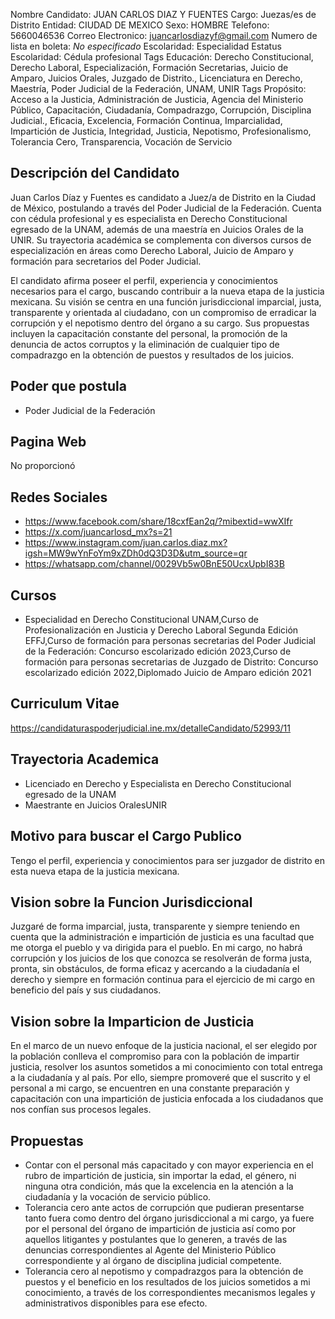 Nombre Candidato: JUAN CARLOS DIAZ Y FUENTES
Cargo: Juezas/es de Distrito
Entidad: CIUDAD DE MEXICO
Sexo: HOMBRE
Telefono: 5660046536
Correo Electronico: juancarlosdiazyf@gmail.com
Numero de lista en boleta: *No especificado*
Escolaridad: Especialidad
Estatus Escolaridad: Cédula profesional
Tags Educación: Derecho Constitucional, Derecho Laboral, Especialización, Formación Secretarias, Juicio de Amparo, Juicios Orales, Juzgado de Distrito., Licenciatura en Derecho, Maestría, Poder Judicial de la Federación, UNAM, UNIR
Tags Propósito: Acceso a la Justicia, Administración de Justicia, Agencia del Ministerio Público, Capacitación, Ciudadanía, Compadrazgo, Corrupción, Disciplina Judicial., Eficacia, Excelencia, Formación Continua, Imparcialidad, Impartición de Justicia, Integridad, Justicia, Nepotismo, Profesionalismo, Tolerancia Cero, Transparencia, Vocación de Servicio


## Descripción del Candidato 

Juan Carlos Díaz y Fuentes es candidato a Juez/a de Distrito en la Ciudad de México, postulando a través del Poder Judicial de la Federación. Cuenta con cédula profesional y es especialista en Derecho Constitucional egresado de la UNAM, además de una maestría en Juicios Orales de la UNIR. Su trayectoria académica se complementa con diversos cursos de especialización en áreas como Derecho Laboral, Juicio de Amparo y formación para secretarios del Poder Judicial.

El candidato afirma poseer el perfil, experiencia y conocimientos necesarios para el cargo, buscando contribuir a la nueva etapa de la justicia mexicana. Su visión se centra en una función jurisdiccional imparcial, justa, transparente y orientada al ciudadano, con un compromiso de erradicar la corrupción y el nepotismo dentro del órgano a su cargo. Sus propuestas incluyen la capacitación constante del personal, la promoción de la denuncia de actos corruptos y la eliminación de cualquier tipo de compadrazgo en la obtención de puestos y resultados de los juicios.


## Poder que postula

- Poder Judicial de la Federación


## Pagina Web

No proporcionó


## Redes Sociales

- https://www.facebook.com/share/18cxfEan2q/?mibextid=wwXIfr
- https://x.com/juancarlosd_mx?s=21
- https://www.instagram.com/juan.carlos.diaz.mx?igsh=MW9wYnFoYm9xZDh0dQ3D3D&utm_source=qr
- https://whatsapp.com/channel/0029Vb5w0BnE50UcxUpbI83B


## Cursos

- Especialidad en Derecho Constitucional UNAM,Curso de Profesionalización en Justicia y Derecho Laboral Segunda Edición EFFJ,Curso de formación para personas secretarias del Poder Judicial de la Federación: Concurso escolarizado edición 2023,Curso de formación para personas secretarias de Juzgado de Distrito: Concurso escolarizado edición 2022,Diplomado Juicio de Amparo edición 2021


## Curriculum Vitae

https://candidaturaspoderjudicial.ine.mx/detalleCandidato/52993/11


## Trayectoria Academica

- Licenciado en Derecho y Especialista en Derecho Constitucional egresado de la UNAM
- Maestrante en Juicios OralesUNIR


## Motivo para buscar el Cargo Publico

Tengo el perfil, experiencia y conocimientos para ser juzgador de distrito en esta nueva etapa de la justicia mexicana.


## Vision sobre la Funcion Jurisdiccional

Juzgaré de forma imparcial, justa, transparente y siempre teniendo en cuenta que la administración e impartición de justicia es una facultad que me otorga el pueblo y va dirigida para el pueblo. En mi cargo, no habrá corrupción y los juicios de los que conozca se resolverán de forma justa, pronta, sin obstáculos, de forma eficaz y acercando a la ciudadanía el derecho y siempre en formación continua para el ejercicio de mi cargo en beneficio del país y sus ciudadanos.


## Vision sobre la Imparticion de Justicia

En el marco de un nuevo enfoque de la justicia nacional, el ser elegido por la población conlleva el compromiso para con la población de impartir justicia, resolver los asuntos sometidos a mi conocimiento con total entrega a la ciudadanía y al país. Por ello, siempre promoveré que el suscrito y el personal a mi cargo, se encuentren en una constante preparación y capacitación con una impartición de justicia enfocada a los ciudadanos que nos confían sus procesos legales.


## Propuestas

- Contar con el personal más capacitado y con mayor experiencia en el rubro de impartición de justicia, sin importar la edad, el género, ni ninguna otra condición, más que la excelencia en la atención a la ciudadanía y la vocación de servicio público.
- Tolerancia cero ante actos de corrupción que pudieran presentarse tanto fuera como dentro del órgano jurisdiccional a mi cargo, ya fuere por el personal del órgano de impartición de justicia así como por aquellos litigantes y postulantes que lo generen, a través de las denuncias correspondientes al Agente del Ministerio Público correspondiente y al órgano de disciplina judicial competente.
- Tolerancia cero al nepotismo y compadrazgos para la obtención de puestos y el beneficio en los resultados de los juicios sometidos a mi conocimiento, a través de los correspondientes mecanismos legales y administrativos disponibles para ese efecto.

